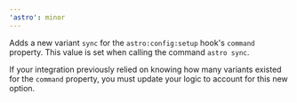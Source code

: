 ```yaml
---
'astro': minor
---
```


Adds a new variant `sync` for the `astro:config:setup` hook's `command` property. This value is set when calling the command `astro sync`.

If your integration previously relied on knowing how many variants existed for the `command` property, you must update your logic to account for this new option.
